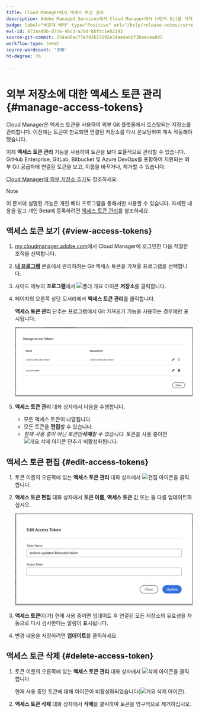 ```yaml
---
title: Cloud Manager에서 액세스 토큰 관리
description: Adobe Managed Services에서 Cloud Manager에서 나만의 Git을 가져오기에 사용되는 액세스 토큰을 보고, 편집하고, 삭제하는 방법에 대해 알아봅니다.
badge: label="비공개 베타" type="Positive" url="/help/release-notes/current.md#access-tokens"
exl-id: 873aad0b-d7c6-4bc3-a70d-bbfdc1e02193
source-git-commit: 254ad0ac77e793657292e34ae4a6bf3baecea8d5
workflow-type: tm+mt
source-wordcount: '398'
ht-degree: 3%

---
```


# 외부 저장소에 대한 액세스 토큰 관리 {#manage-access-tokens}

Cloud Manager은 액세스 토큰을 사용하여 외부 Git 플랫폼에서 호스팅되는 저장소를 관리합니다. 이전에는 토큰이 만료되면 연결된 저장소를 다시 온보딩하여 계속 작동해야 했습니다.

이제 **액세스 토큰 관리** 기능을 사용하여 토큰을 보다 효율적으로 관리할 수 있습니다. GitHub Enterprise, GitLab, Bitbucket 및 Azure DevOps를 포함하여 지원되는 외부 Git 공급자에 연결된 토큰을 보고, 이름을 바꾸거나, 제거할 수 있습니다.

[Cloud Manager에 외부 저장소 추가](/help/managing-code/external-repositories.md)도 참조하세요.

>[!NOTE]
>
>이 문서에 설명된 기능은 개인 베타 프로그램을 통해서만 사용할 수 있습니다. 자세한 내용을 알고 개인 Beta에 등록하려면 [액세스 토큰 관리](/help/release-notes/current.md#access-tokens)를 참조하세요.

## 액세스 토큰 보기 {#view-access-tokens}

1. [my.cloudmanager.adobe.com](https://my.cloudmanager.adobe.com/)에서 Cloud Manager에 로그인한 다음 적절한 조직을 선택합니다.
1. **[내 프로그램](/help/getting-started/navigation.md#my-programs-console)** 콘솔에서 관리하려는 Git 액세스 토큰을 가져올 프로그램을 선택합니다.
1. 사이드 메뉴의 **프로그램**&#x200B;에서 ![폴더 개요 아이콘](https://spectrum.adobe.com/static/icons/workflow_18/Smock_FolderOutline_18_N.svg) **저장소**&#x200B;를 클릭합니다.
1. 페이지의 오른쪽 상단 모서리에서 **액세스 토큰 관리**&#x200B;를 클릭합니다.

   **액세스 토큰 관리** 단추는 프로그램에서 Git 가져오기 기능을 사용하는 경우에만 표시됩니다.

   ![활성 토큰 하나와 비활성 토큰 하나를 나열하는 액세스 토큰 관리 대화 상자](/help/managing-code/assets/access-tokens-manage.png)

1. **액세스 토큰 관리** 대화 상자에서 다음을 수행합니다.
   * 모든 액세스 토큰이 나열됩니다.
   * 모든 토큰을 **편집**&#x200B;할 수 있습니다.
   * *현재 사용 중이 아닌 토큰만&#x200B;**삭제**할 수 있습니다*. 토큰을 사용 중이면 ![개요 삭제 아이콘](https://spectrum.adobe.com/static/icons/workflow_18/Smock_DeleteOutline_18_N.svg) 단추가 비활성화됩니다.

## 액세스 토큰 편집 {#edit-access-tokens}

1. 토큰 이름의 오른쪽에 있는 **액세스 토큰 관리** 대화 상자에서 ![편집 아이콘](https://spectrum.adobe.com/static/icons/workflow_18/Smock_Edit_18_N.svg)을 클릭합니다.
1. **액세스 토큰 편집** 대화 상자에서 **토큰 이름**, **액세스 토큰** 값 또는 둘 다를 업데이트하십시오.

   ![액세스 토큰 편집 대화 상자](/help/managing-code/assets/access-tokens-edit.png)

1. **액세스 토큰**&#x200B;이(가) 현재 사용 중이면 업데이트 후 연결된 모든 저장소의 유효성을 자동으로 다시 검사한다는 알림이 표시됩니다.

1. 변경 내용을 저장하려면 **업데이트**&#x200B;를 클릭하세요.

## 액세스 토큰 삭제 {#delete-access-token}

1. 토큰 이름의 오른쪽에 있는 **액세스 토큰 관리** 대화 상자에서 ![삭제 아이콘](https://spectrum.adobe.com/static/icons/workflow_18/Smock_Delete_18_N.svg)을 클릭합니다

   현재 사용 중인 토큰에 대해 아이콘이 비활성화되었습니다(![개요 삭제 아이콘](https://spectrum.adobe.com/static/icons/workflow_18/Smock_DeleteOutline_18_N.svg)).

1. **액세스 토큰 삭제** 대화 상자에서 **삭제**&#x200B;을 클릭하여 토큰을 영구적으로 제거하십시오.

